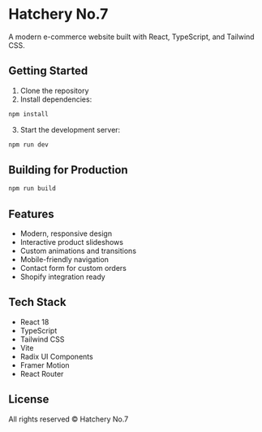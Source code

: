 # Hatchery No.7

A modern e-commerce website built with React, TypeScript, and Tailwind CSS.

## Getting Started

1. Clone the repository
2. Install dependencies:
```bash
npm install
```
3. Start the development server:
```bash
npm run dev
```

## Building for Production

```bash
npm run build
```

## Features

- Modern, responsive design
- Interactive product slideshows
- Custom animations and transitions
- Mobile-friendly navigation
- Contact form for custom orders
- Shopify integration ready

## Tech Stack

- React 18
- TypeScript
- Tailwind CSS
- Vite
- Radix UI Components
- Framer Motion
- React Router

## License

All rights reserved © Hatchery No.7
